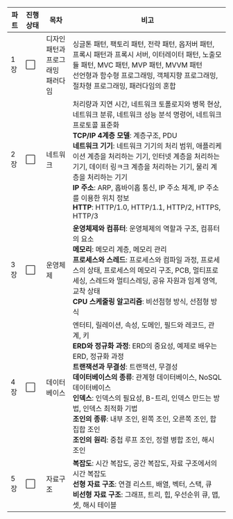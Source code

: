 |파트|진행상태|목차|비고|
| ------ | ------ | ------ | ------ |
|1장| :white_large_square: | 디자인 패턴과<br>프로그래밍 패러다임 | 싱글톤 패턴, 팩토리 패턴, 전략 패턴, 옵저버 패턴, 프록시 패턴과 프록시 서버, 이터레이터 패턴, 노출모듈 패턴, MVC 패턴, MVP 패턴, MVVM 패턴<br>선언형과 함수형 프로그래밍, 객체지향 프로그래밍, 절차형 프로그래밍, 패러다임의 혼합 |
|2장| :white_large_square: | 네트워크 | 처리량과 지연 시간, 네트워크 토폴로지와 병목 현상, 네트워크 분류, 네트워크 성능 분석 명령어, 네트워크 프로토콜 표준화<br>**TCP/IP 4계층 모델**: 계층구조, PDU<br>**네트워크 기기**: 네트워크 기기의 처리 범위, 애플리케이션 계층을 처리하는 기기, 인터넷 계층을 처리하는 기기, 데이터 링ㅋ크 계층을 처리하는 기기, 물리 계층을 처리하는 기기<br>**IP 주소**: ARP, 홉바이홉 통신, IP 주소 체계, IP 주소를 이용한 위치 정보<br>**HTTP**: HTTP/1.0, HTTP/1.1, HTTP/2, HTTPS, HTTP/3 |
|3장| :white_large_square: | 운영체제 | **운영체제와 컴퓨터**: 운영체제의 역할과 구조, 컴퓨터의 요소<br>**메모리**: 메모리 계층, 메모리 관리<br>**프로세스와 스레드**: 프로세스와 컴파일 과정, 프로세스의 상태, 프로세스의 메모리 구조, PCB, 멀티프로세싱, 스레드와 멀티스레딩, 공유 자원과 임계 영역, 교착 상태<br>**CPU 스케줄링 알고리즘**: 비선점형 방식, 선점형 방식 |
|4장| :white_large_square: | 데이터베이스 | 엔터티, 릴레이션, 속성, 도메인, 필드와 레코드, 관계, 키<br>**ERD와 정규화 과정**: ERD의 중요성, 예제로 배우는 ERD, 정규화 과정<br>**트랜잭션과 무결성**: 트랜잭션, 무결성<br>**데이터베이스의 종류**: 관계형 데이터베이스, NoSQL 데이터베이스<br>**인덱스**: 인덱스의 필요성, B-트리, 인덱스 만드는 방법, 인덱스 최적화 기법<br>**조인의 종류**: 내부 조인, 왼쪽 조인, 오른쪽 조인, 합집합 조인<br>**조인의 원리**: 중첩 루프 조인, 정렬 병합 조인, 해시 조인 |
|5장| :white_large_square: | 자료구조 | **복잡도**: 시간 복잡도, 공간 복잡도, 자료 구조에서의 시간 복잡도<br>**선형 자료 구조**: 연결 리스트, 배열, 벡터, 스택, 큐<br>**비선형 자료 구조**: 그래프, 트리, 힙, 우선순위 큐, 맵, 셋, 해시 테이블 |

